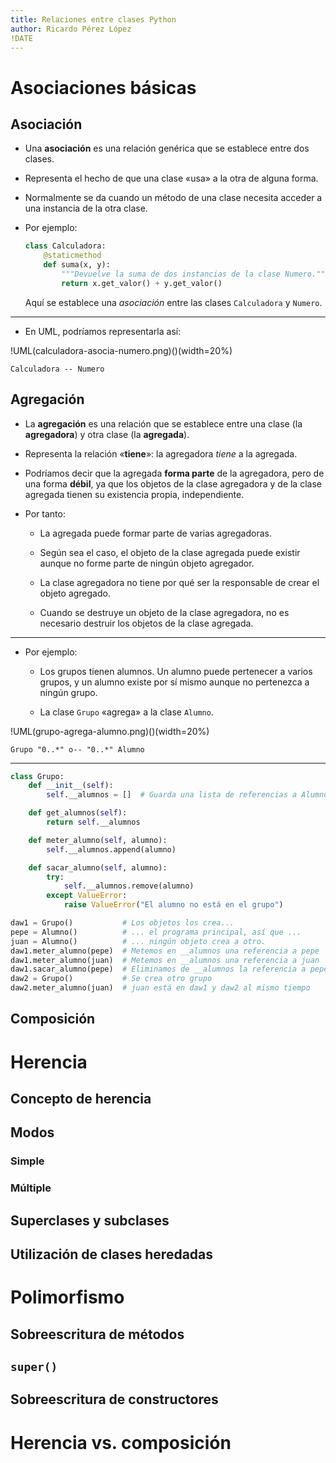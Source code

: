 ```yaml
---
title: Relaciones entre clases Python
author: Ricardo Pérez López
!DATE
---
```


# Asociaciones básicas

## Asociación

- Una **asociación** es una relación genérica que se establece entre dos
  clases.

- Representa el hecho de que una clase «usa» a la otra de alguna forma.

- Normalmente se da cuando un método de una clase necesita acceder a una
  instancia de la otra clase.

- Por ejemplo:

  ```python
  class Calculadora:
      @staticmethod
      def suma(x, y):
          """Devuelve la suma de dos instancias de la clase Numero."""
          return x.get_valor() + y.get_valor()
  ```

  Aquí se establece una _asociación_ entre las clases `Calculadora` y `Numero`.

---

- En UML, podríamos representarla así:

!UML(calculadora-asocia-numero.png)()(width=20%)
~~~~~~~~~~~~~~~~~~~~~~~~~~~~~~~~
Calculadora -- Numero
~~~~~~~~~~~~~~~~~~~~~~~~~~~~~~~~

## Agregación

- La **agregación** es una relación que se establece entre una clase (la
  **agregadora**) y otra clase (la **agregada**).

- Representa la relación «**tiene**»: la agregadora _tiene_ a la agregada.

- Podríamos decir que la agregada **forma parte** de la agregadora, pero de una
  forma **débil**, ya que los objetos de la clase agregadora y de la clase
  agregada tienen su existencia propia, independiente.

- Por tanto:

  - La agregada puede formar parte de varias agregadoras.

  - Según sea el caso, el objeto de la clase agregada puede existir aunque no
    forme parte de ningún objeto agregador.

  - La clase agregadora no tiene por qué ser la responsable de crear el objeto
    agregado.

  - Cuando se destruye un objeto de la clase agregadora, no es necesario
    destruir los objetos de la clase agregada.

---

- Por ejemplo:

  - Los grupos tienen alumnos. Un alumno puede pertenecer a varios grupos, y un
    alumno existe por sí mismo aunque no pertenezca a ningún grupo.

  - La clase `Grupo` «agrega» a la clase `Alumno`.

!UML(grupo-agrega-alumno.png)()(width=20%)
~~~~~~~~~~~~~~~~~~~~~~~~~~~~~~~~
Grupo "0..*" o-- "0..*" Alumno
~~~~~~~~~~~~~~~~~~~~~~~~~~~~~~~~

---

```python
class Grupo:
    def __init__(self):
        self.__alumnos = []  # Guarda una lista de referencias a Alumnos

    def get_alumnos(self):
        return self.__alumnos

    def meter_alumno(self, alumno):
        self.__alumnos.append(alumno)

    def sacar_alumno(self, alumno):
        try:
            self.__alumnos.remove(alumno)
        except ValueError:
            raise ValueError("El alumno no está en el grupo")

daw1 = Grupo()           # Los objetos los crea...
pepe = Alumno()          # ... el programa principal, así que ...
juan = Alumno()          # ... ningún objeto crea a otro.
daw1.meter_alumno(pepe)  # Metemos en __alumnos una referencia a pepe
daw1.meter_alumno(juan)  # Metemos en __alumnos una referencia a juan
daw1.sacar_alumno(pepe)  # Eliminamos de __alumnos la referencia a pepe
daw2 = Grupo()           # Se crea otro grupo
daw2.meter_alumno(juan)  # juan está en daw1 y daw2 al mismo tiempo
```

## Composición

# Herencia

## Concepto de herencia

## Modos

### Simple

### Múltiple

## Superclases y subclases

## Utilización de clases heredadas

# Polimorfismo

## Sobreescritura de métodos

## `super()`

## Sobreescritura de constructores

# Herencia vs. composición

